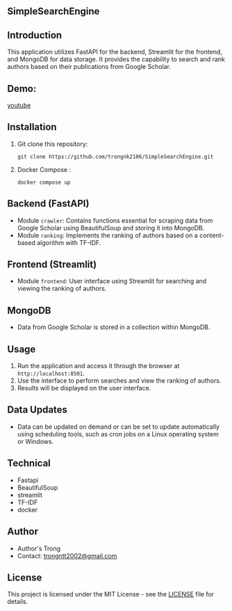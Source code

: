 ## SimpleSearchEngine

## Introduction
This application utilizes FastAPI for the backend, Streamlit for the frontend, and MongoDB for data storage. It provides the capability to search and rank authors based on their publications from Google Scholar.

## Demo:
[youtube](https://youtu.be/AWdssumpBrw) 

## Installation
1. Git clone this repository:
   ```
   git clone https://github.com/trongnk2106/SimpleSearchEngine.git
   ```
2. Docker Compose :
   ```
   docker compose up
   ```

## Backend (FastAPI)
- Module `crawler`: Contains functions essential for scraping data from Google Scholar using BeautifulSoup and storing it into MongoDB.
- Module `ranking`: Implements the ranking of authors based on a content-based algorithm with TF-IDF.

## Frontend (Streamlit)
- Module `frontend`: User interface using Streamlit for searching and viewing the ranking of authors.

## MongoDB
- Data from Google Scholar is stored in a collection within MongoDB.

## Usage
1. Run the application and access it through the browser at `http://localhost:8501`.
2. Use the interface to perform searches and view the ranking of authors.
3. Results will be displayed on the user interface.

## Data Updates
- Data can be updated on demand or can be set to update automatically using scheduling tools, such as cron jobs on a Linux operating system or Windows.

## Technical 
- Fastapi
- BeautifulSoup
- streamlit
- TF-IDF
- docker 

## Author
- Author's Trong
- Contact: trongntt2002@gmail.com

## License
This project is licensed under the MIT License - see the [LICENSE](LICENSE) file for details.
